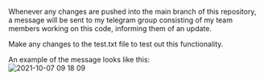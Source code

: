 Whenever any changes are pushed into the main branch of this repository, a message will be sent to my telegram group consisting of my team members working on this code, informing them of an update. 

Make any changes to the test.txt file to test out this functionality. 

An example of the message looks like this:<br>
![2021-10-07 09 18 09](https://user-images.githubusercontent.com/44111128/136305776-e9a3e100-d4bf-4512-bba2-325c47302350.jpg)<br>



